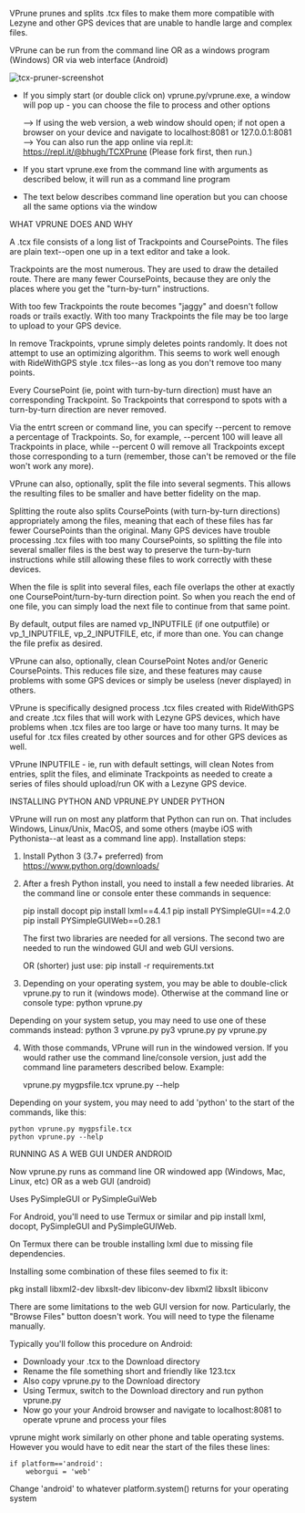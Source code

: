 VPrune prunes and splits .tcx files to make them more compatible with Lezyne and other GPS devices that are unable to handle large and complex files.

VPrune can be run from the command line OR as a windows program (Windows) OR via web interface (Android)

![tcx-pruner-screenshot](https://user-images.githubusercontent.com/2321668/63480757-aff8e000-c458-11e9-913b-3a2edda90dc4.png)

 - If you simply start (or double click on) vprune.py/vprune.exe, a window will pop up - you can choose the file to process and other options

    --> If using the web version, a web window should open; if not open a browser on your device and navigate to localhost:8081 or 127.0.0.1:8081
    --> You can also run the app online via repl.it: https://repl.it/@bhugh/TCXPrune (Please fork first, then run.)

 - If you start vprune.exe from the command line with arguments as described below, it will run as a command line program

 - The text below describes command line operation but you can choose all the same options via the window

WHAT VPRUNE DOES AND WHY

A .tcx file consists of a long list of Trackpoints and CoursePoints. The files are plain text--open one up in a text editor and take a look.

Trackpoints are the most numerous. They are used to draw the detailed route. There are many fewer CoursePoints, because they are only the places where you get the "turn-by-turn" instructions.

With too few Trackpoints the route becomes "jaggy" and doesn't follow roads or trails exactly.  With too many Trackpoints the file may be too large to upload to your GPS device.

In remove Trackpoints, vprune simply deletes points randomly. It does not attempt to use an optimizing algorithm. This seems to work well enough with RideWithGPS style .tcx files--as long as you don't remove too many points.

Every CoursePoint (ie, point with turn-by-turn direction) must have an corresponding Trackpoint. So Trackpoints that correspond to spots with a turn-by-turn direction are never removed.

Via the entrt screen or command line, you can specify --percent to remove a percentage of Trackpoints.  So, for example, --percent 100 will leave all Trackpoints in place, while --percent 0 will remove all Trackpoints except those corresponding to a turn (remember, those can't be removed or the file won't work any more).

VPrune can also, optionally, split the file into several segments.  This allows the resulting files to be smaller and have better fidelity on the map.

Splitting the route also splits CoursePoints (with turn-by-turn directions) appropriately among the files, meaning that each of these files has far fewer CoursePoints than the original. Many GPS devices have trouble processing .tcx files with too many CoursePoints, so splitting the file into several smaller files is the best way to preserve the turn-by-turn instructions while still allowing these files to work correctly with these devices.

When the file is split into several files, each file overlaps the other at exactly one CoursePoint/turn-by-turn direction point. So when you reach the end of one file, you can simply load the next file to continue from that same point.

By default, output files are named vp_INPUTFILE (if one outputfile) or vp_1_INPUTFILE, vp_2_INPUTFILE, etc, if more than one. You can change the file prefix as desired.

VPrune can also, optionally, clean CoursePoint Notes and/or Generic CoursePoints. This reduces file size, and these features may cause problems with some GPS devices or simply be useless (never displayed) in others.

VPrune is specifically designed process .tcx files created with RideWithGPS and create .tcx files that will work with Lezyne GPS devices, which have problems when .tcx files are too large or have too many turns. It may be useful for .tcx files created by other sources and for other GPS devices as well.

VPrune INPUTFILE - ie, run with default settings, will clean Notes from entries, split the files, and eliminate Trackpoints as needed to create a series of files should upload/run OK with a Lezyne GPS device.

INSTALLING PYTHON AND VPRUNE.PY UNDER PYTHON

VPrune will run on most any platform that Python can run on. That includes Windows, Linux/Unix, MacOS, and some others (maybe iOS with Pythonista--at least as a command line app).  Installation steps:

1. Install Python 3 (3.7+ preferred) from https://www.python.org/downloads/

2. After a fresh Python install, you need to install a few needed libraries. At the command line or console enter these commands in sequence:
    
	pip install docopt
	pip install lxml==4.4.1
	pip install PYSimpleGUI==4.2.0
	pip install PYSimpleGUIWeb==0.28.1

	The first two libraries are needed for all versions.  The second two are needed to run the windowed GUI and web GUI versions.
	
	OR (shorter) just use: pip install -r requirements.txt

3. Depending on your operating system, you may be able to double-click vprune.py to run it (windows mode).  Otherwise at the command line or console type:
	python vprune.py

Depending on your system setup, you may need to use one of these commands instead:
	python 3 vprune.py
	py3 vprune.py
	py vprune.py

4. With those commands, VPrune will run in the windowed version. If you would rather use the command line/console version, just add the command line parameters described below. Example:

	vprune.py mygpsfile.tcx
	vprune.py --help

Depending on your system, you may need to add 'python' to the start of the commands, like this:

	python vprune.py mygpsfile.tcx
	python vprune.py --help

RUNNING AS A WEB GUI UNDER ANDROID

Now vprune.py runs as command line OR windowed app (Windows, Mac, Linux, etc) OR as a web GUI (android)

Uses PySimpleGUI or PySimpleGuiWeb

For Android, you'll need to use Termux or similar and pip install lxml, docopt, PySimpleGUI and PySimpleGUIWeb.

On Termux there can be trouble installing lxml due to missing file dependencies. 

Installing some combination of these files seemed to fix it:

   pkg install libxml2-dev libxslt-dev libiconv-dev libxml2 libxslt libiconv

There are some limitations to the web GUI version for now. Particularly, the "Browse Files" button doesn't work.  You will need to type the filename manually.

Typically you'll follow this procedure on Android:

 - Downloady your .tcx to the Download directory
 - Rename the file something short and friendly like 123.tcx
 - Also copy vprune.py to the Download directory
 - Using Termux, switch to the Download directory and run 
        python vprune.py
 - Now go your your Android browser and navigate to localhost:8081 to operate vprune and process your files
   
vprune might work similarly on other phone and table operating systems.  However you would have to edit near the start of the files these lines:

    if platform=='android':
	    weborgui = 'web'

Change 'android' to whatever platform.system() returns for your operating system
